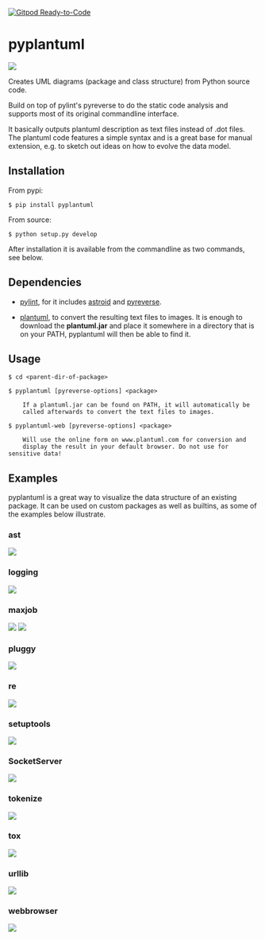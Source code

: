 [![Gitpod Ready-to-Code](https://img.shields.io/badge/Gitpod-Ready--to--Code-blue?logo=gitpod)](https://gitpod.io/#https://github.com/cb109/pyplantuml) 

# pyplantuml

![](docs/pyplantuml_packages.png)

Creates UML diagrams (package and class structure) from Python source code.

Build on top of pylint's pyreverse to do the static code analysis and supports most of its original commandline interface.

It basically outputs plantuml description as text files instead of .dot files. The plantuml code features a simple syntax and is a great base for manual extension, e.g. to sketch out ideas on how to evolve the data model.


## Installation

From pypi:

    $ pip install pyplantuml

From source:

    $ python setup.py develop

After installation it is available from the commandline as two commands, see below.


## Dependencies

* [pylint](https://www.pylint.org/), for it includes [astroid](https://www.astroid.org/) and [pyreverse](https://www.logilab.org/blogentry/6883).

* [plantuml](http://de.plantuml.com/), to convert the resulting text files to images. It is enough to download the **plantuml.jar** and place it somewhere in a directory that is on your PATH, pyplantuml will then be able to find it.


## Usage

    $ cd <parent-dir-of-package>

    $ pyplantuml [pyreverse-options] <package>

        If a plantuml.jar can be found on PATH, it will automatically be
        called afterwards to convert the text files to images.

    $ pyplantuml-web [pyreverse-options] <package>

        Will use the online form on www.plantuml.com for conversion and
        display the result in your default browser. Do not use for sensitive data!


## Examples

pyplantuml is a great way to visualize the data structure of an existing package. It can be used on custom packages as well as builtins, as some of the examples below illustrate.

### ast
![](docs/ast_classes.png)

### logging
![](docs/logging_classes.png)

### maxjob
![](docs/maxjob_packages.png)
![](docs/maxjob_classes.png)

### pluggy
![](docs/pluggy_classes.png)

### re
![](docs/re_classes.png)

### setuptools
![](docs/setuptools_classes.png)

### SocketServer
![](docs/SocketServer_classes.png)

### tokenize
![](docs/tokenize_classes.png)

### tox
![](docs/tox_classes.png)

### urllib
![](docs/urllib_classes.png)

### webbrowser
![](docs/webbrowser_classes.png)